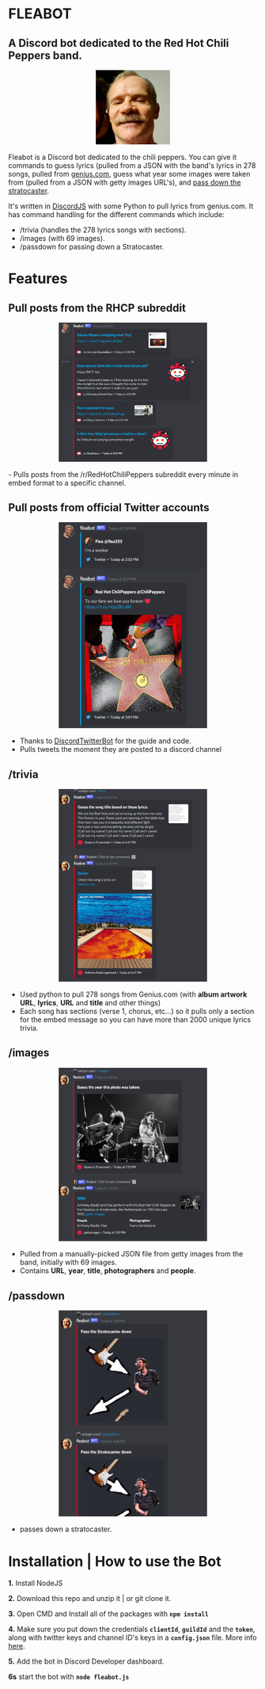 # FLEABOT
## A Discord bot dedicated to the Red  Hot Chili Peppers band.

<p align="center"><img src="readme/fleabot.png" alt="trivia" width="150"/></p>

Fleabot is a Discord bot dedicated to the chili peppers. You can give it commands to guess lyrics (pulled from a JSON with the band's lyrics in 278 songs, pulled from [genius.com](genius.com), guess what year some images were taken from (pulled from a JSON with getty images URL's), and [pass down the stratocaster](https://knowyourmeme.com/memes/pass-the-ball-down).

It's written in [DiscordJS](https://discord.js.org/) with some Python to pull lyrics from genius.com. It has command handling for the different commands which include:
- /trivia (handles the 278 lyrics songs with sections).
- /images (with 69 images).
- /passdown for passing down a Stratocaster.

# Features
## Pull posts from the RHCP subreddit
<p align="center"><img src="readme/subreddit.png" alt="subreddit" width="300"/></p>
- Pulls posts from the /r/RedHotChiliPeppers subreddit every minute in embed format to a specific channel.

## Pull posts from official Twitter accounts
<p align="center"><img src="readme/twitterBot.png" alt="twitter" width="300"/></p>

- Thanks to [DiscordTwitterBot](https://github.com/otherwiseDE/DiscordTwitterBot) for the guide and code. 
- Pulls tweets the moment they are posted to a discord channel


## /trivia
<p align="center"><img src="readme/trivia.png" alt="trivia" width="300"/></p>

- Used python to pull 278 songs from Genius.com (with **album artwork URL**, **lyrics**, **URL** and **title** and other things)
- Each song has sections (verse 1, chorus, etc...) so it pulls only a section for the embed message so you can have more than 2000 unique lyrics trivia.

## /images
<p align="center"><img src="readme/images.png" alt="images" width="300"/></p>

- Pulled from a manually-picked JSON file from getty images from the band, initially with 69 images.
- Contains **URL**, **year**, **title**, **photographers** and **people**.

## /passdown
<p align="center"><img src="readme/passdown.png" alt="trivia" width="300"/></p>

- passes down a stratocaster.

# Installation | How to use the Bot

 **1.** Install NodeJS

 **2.** Download this repo and unzip it   | or git clone it.

 **3.** Open CMD and Install all of the packages with **`npm install`**

**4.** Make sure you put down the credentials **`clientId`**, **`guildId`** and the **`token`**, along with twitter keys and channel ID's keys in a  **`config.json`** file. More info [here](https://discordjs.guide/creating-your-bot/#creating-configuration-files).

**5.** Add the bot in Discord Developer dashboard.

 **6s** start the bot with **`node fleabot.js`**
